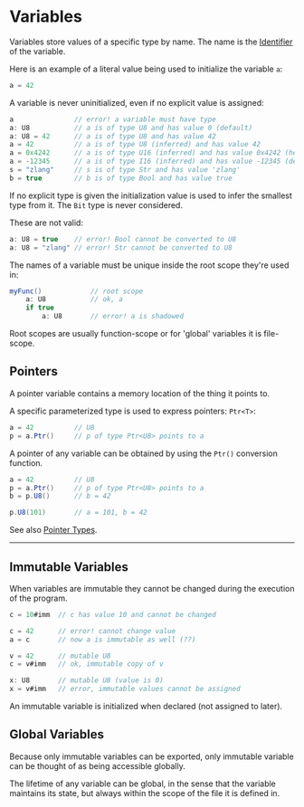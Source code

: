 # Variables

Variables store values of a specific type by name. The name is the [Identifier](../lexical/identifier.md) of the variable.

Here is an example of a literal value being used to initialize the variable `a`:

```C#
a = 42
```

A variable is never uninitialized, even if no explicit value is assigned:

```C#
a               // error! a variable must have type
a: U8           // a is of type U8 and has value 0 (default)
a: U8 = 42      // a is of type U8 and has value 42
a = 42          // a is of type U8 (inferred) and has value 42
a = 0x4242      // a is of type U16 (inferred) and has value 0x4242 (hex)
a = -12345      // a is of type I16 (inferred) and has value -12345 (dec)
s = "zlang"     // s is of type Str and has value 'zlang'
b = true        // b is of type Bool and has value true
```

If no explicit type is given the initialization value is used to infer the smallest type from it. The `Bit` type is never considered.

These are not valid:

```C#
a: U8 = true    // error! Bool cannot be converted to U8
a: U8 = "zlang" // error! Str cannot be converted to U8
```

The names of a variable must be unique inside the root scope they're used in:

```C#
myFunc()            // root scope
    a: U8           // ok, a
    if true
        a: U8       // error! a is shadowed
```

Root scopes are usually function-scope or for 'global' variables it is file-scope.

## Pointers

A pointer variable contains a memory location of the thing it points to.

A specific parameterized type is used to express pointers: `Ptr<T>`:

```C#
a = 42          // U8
p = a.Ptr()     // p of type Ptr<U8> points to a
```

A pointer of any variable can be obtained by using the `Ptr()` conversion function.

```C#
a = 42          // U8
p = a.Ptr()     // p of type Ptr<U8> points to a
b = p.U8()      // b = 42

p.U8(101)       // a = 101, b = 42
```

See also [Pointer Types](./types.md).

---

## Immutable Variables

When variables are immutable they cannot be changed during the execution of the program.

```C#
c = 10#imm  // c has value 10 and cannot be changed

c = 42      // error! cannot change value
a = c       // now a is immutable as well (??)

v = 42      // mutable U8
c = v#imm   // ok, immutable copy of v

x: U8       // mutable U8 (value is 0)
x = v#imm   // error, immutable values cannot be assigned
```

An immutable variable is initialized when declared (not assigned to later).

## Global Variables

Because only immutable variables can be exported, only immutable variable can be thought of as being accessible globally.

The lifetime of any variable can be global, in the sense that the variable maintains its state, but always within the scope of the file it is defined in.
